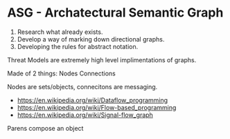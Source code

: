 # ASG - Archatectural Semantic Graph

1. Research what already exists.
2. Develop a way of marking down directional graphs.
3. Developing the rules for abstract notation.

Threat Models are extremely high level implimentations of graphs.

Made of 2 things:
Nodes
Connections

Nodes are sets/objects, connecitons are messaging.

- https://en.wikipedia.org/wiki/Dataflow_programming
- https://en.wikipedia.org/wiki/Flow-based_programming
- https://en.wikipedia.org/wiki/Signal-flow_graph

Parens compose an object

